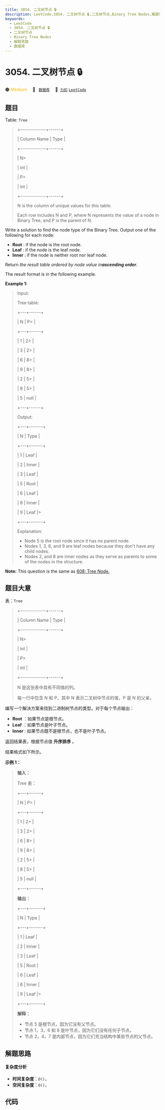 ```yaml
---
title: 3054. 二叉树节点 🔒
description: LeetCode,3054. 二叉树节点 🔒,二叉树节点,Binary Tree Nodes,解题思路,数据库
keywords:
  - LeetCode
  - 3054. 二叉树节点 🔒
  - 二叉树节点
  - Binary Tree Nodes
  - 解题思路
  - 数据库
---
```


# 3054. 二叉树节点 🔒

🟠 <font color=#ffb800>Medium</font>&emsp; 🔖&ensp; [`数据库`](/tag/database.md)&emsp; 🔗&ensp;[`力扣`](https://leetcode.cn/problems/binary-tree-nodes) [`LeetCode`](https://leetcode.com/problems/binary-tree-nodes)

## 题目

Table: `Tree`

> 
> 
> 
> 
> 
> +-------------+------+ 
> 
> | Column Name | Type | 
> 
> +-------------+------+ 
> 
> | N> 
> > 
>    | int  | 
> 
> | P> 
> > 
>    | int  |
> 
> +-------------+------+
> 
> N is the column of unique values for this table.
> 
> Each row includes N and P, where N represents the value of a node in Binary Tree, and P is the parent of N.
> 
> 

Write a solution to find the node type of the Binary Tree. Output one of the
following for each node:

  * **Root** : if the node is the root node.
  * **Leaf** : if the node is the leaf node.
  * **Inner** : if the node is neither root nor leaf node.

Return _the result table ordered by node value in**ascending order**_.

The result format is in the following example.



**Example 1:**

> Input: 
> 
> Tree table:
> 
> +---+------+
> 
> | N | P> 
> | 
> 
> +---+------+
> 
> | 1 | 2> 
> |
> 
> | 3 | 2> 
> | 
> 
> | 6 | 8> 
> | 
> 
> | 9 | 8> 
> | 
> 
> | 2 | 5> 
> | 
> 
> | 8 | 5> 
> | 
> 
> | 5 | null | 
> 
> +---+------+
> 
> Output: 
> 
> +---+-------+
> 
> | N | Type  | 
> 
> +---+-------+
> 
> | 1 | Leaf  | 
> 
> | 2 | Inner |
> 
> | 3 | Leaf  |
> 
> | 5 | Root  |
> 
> | 6 | Leaf  |
> 
> | 8 | Inner |
> 
> | 9 | Leaf  |> 
> 
> 
> +---+-------+
> 
> Explanation: 
> - Node 5 is the root node since it has no parent node.
> - Nodes 1, 3, 6, and 9 are leaf nodes because they don't have any child nodes.
> - Nodes 2, and 8 are inner nodes as they serve as parents to some of the nodes in the structure.
> 
> 



**Note:** This question is the same as [ 608: Tree
Node.](https://leetcode.com/problems/tree-node/description/)


## 题目大意

表：`Tree`

> 
> 
> 
> 
> 
> +-------------+------+ 
> 
> | Column Name | Type | 
> 
> +-------------+------+ 
> 
> | N> 
> > 
>    | int  | 
> 
> | P> 
> > 
>    | int  |
> 
> +-------------+------+
> 
> N 是这张表中具有不同值的列。
> 
> 每一行中包含 N 和 P，其中 N 表示二叉树中节点的值，P 是 N 的父亲。
> 
> 

编写一个解决方案来找到二进制树节点的类型。对于每个节点输出：

  * **Root** ：如果节点是根节点。
  * **Leaf** ：如果节点是叶子节点。
  * **Inner** : 如果节点既不是根节点，也不是叶子节点。

返回结果表，根据节点值 **升序排序** 。

结果格式如下所示。



**示例 1：**

> 
> 
> 
> 
> 
> **输入：**
> 
> Tree 表：
> 
> +---+------+
> 
> | N | P> 
> | 
> 
> +---+------+
> 
> | 1 | 2> 
> |
> 
> | 3 | 2> 
> | 
> 
> | 6 | 8> 
> | 
> 
> | 9 | 8> 
> | 
> 
> | 2 | 5> 
> | 
> 
> | 8 | 5> 
> | 
> 
> | 5 | null | 
> 
> +---+------+
> 
> **输出：**
> 
> +---+-------+
> 
> | N | Type  | 
> 
> +---+-------+
> 
> | 1 | Leaf  | 
> 
> | 2 | Inner |
> 
> | 3 | Leaf  |
> 
> | 5 | Root  |
> 
> | 6 | Leaf  |
> 
> | 8 | Inner |
> 
> | 9 | Leaf  |> 
> 
> 
> +---+-------+
> 
> **解释：**
> - 节点 5 是根节点，因为它没有父节点。
> - 节点 1，3，6 和 8 是叶节点，因为它们没有任何子节点。
> - 节点 2，4，7 是内部节点，因为它们充当结构中某些节点的父节点。
> 
> 


## 解题思路

#### 复杂度分析

- **时间复杂度**：`O()`，
- **空间复杂度**：`O()`，

## 代码

```javascript

```